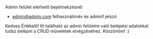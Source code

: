 Admin felület elérhető bejeltnekzésnél
  - admin@admin.com felhasználónév és admin1 jelszó

Kedves Értékelő!
Itt található az admin felületre való belépési adatokkal tudsz belépni a CRUD műveletek elvégzéséhez. 
Köszönöm! :)
